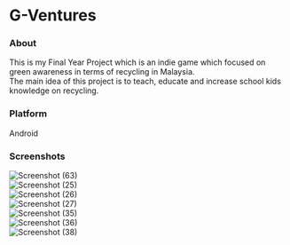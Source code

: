# G-Ventures  
### About  
This is my Final Year Project which is an indie game which focused on green awareness in terms of recycling in Malaysia.  
The main idea of this project is to teach, educate and increase school kids knowledge on recycling.  
### Platform  
Android    
### Screenshots
![Screenshot (63)](https://user-images.githubusercontent.com/55059378/100795049-64095900-3459-11eb-97c4-1a08d0553b3c.png)   
![Screenshot (25)](https://user-images.githubusercontent.com/55059378/94866807-9eaf3f00-0472-11eb-9c3e-122628d9a01e.png)  
![Screenshot (26)](https://user-images.githubusercontent.com/55059378/94866835-ab339780-0472-11eb-9b6e-13f5b41a6293.png)  
![Screenshot (27)](https://user-images.githubusercontent.com/55059378/94866841-ac64c480-0472-11eb-8691-fadeccef794b.png)  
![Screenshot (35)](https://user-images.githubusercontent.com/55059378/94866860-aff84b80-0472-11eb-9d39-3e2229589263.png)  
![Screenshot (36)](https://user-images.githubusercontent.com/55059378/94866871-b38bd280-0472-11eb-8cd6-e3f455beda7f.png)  
![Screenshot (38)](https://user-images.githubusercontent.com/55059378/94866875-b5ee2c80-0472-11eb-88cc-1a346305a997.png)  
